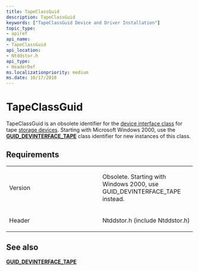 ```yaml
---
title: TapeClassGuid
description: TapeClassGuid
keywords: ["TapeClassGuid Device and Driver Installation"]
topic_type:
- apiref
api_name:
- TapeClassGuid
api_location:
- Ntddstor.h
api_type:
- HeaderDef
ms.localizationpriority: medium
ms.date: 10/17/2018
---
```


# TapeClassGuid


TapeClassGuid is an obsolete identifier for the [device interface class](./overview-of-device-interface-classes.md) for tape [storage devices](../storage/index.md). Starting with Microsoft Windows 2000, use the [**GUID_DEVINTERFACE_TAPE**](guid-devinterface-tape.md) class identifier for new instances of this class.

Requirements
------------

<table>
<colgroup>
<col width="50%" />
<col width="50%" />
</colgroup>
<tbody>
<tr class="odd">
<td align="left"><p>Version</p></td>
<td align="left"><p>Obsolete. Starting with Windows 2000, use GUID_DEVINTERFACE_TAPE instead.</p></td>
</tr>
<tr class="even">
<td align="left"><p>Header</p></td>
<td align="left">Ntddstor.h (include Ntddstor.h)</td>
</tr>
</tbody>
</table>

## See also


[**GUID_DEVINTERFACE_TAPE**](guid-devinterface-tape.md)

 

